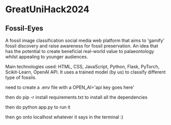 # GreatUniHack2024
## Fossil-Eyes

A fossil image classification social media web platform that aims to 'gamify' fossil discovery and raise awareness for fossil preservation. An idea that has the potential to create beneficial real-world value to palaeontology whilst appealing to younger audiences.

Main technologies used: HTML, CSS, JavaScript, Python, Flask, PyTorch, Scikit-Learn, OpenAI API.
It uses a trained model (by us) to classify different type of fossils.


need to create a .env file with a OPEN_AI='api key goes here' 

then do pip -r install requirements.txt to install all the dependencies

then do python app.py to run it

then go onto localhost whatever it says in the terminal :)
